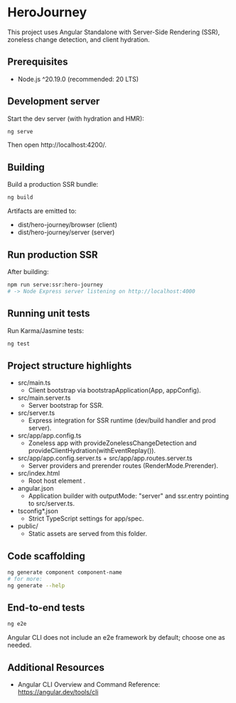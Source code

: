 # HeroJourney

This project uses Angular Standalone with Server-Side Rendering (SSR), zoneless change detection, and client hydration.

## Prerequisites
- Node.js ^20.19.0 (recommended: 20 LTS)

## Development server
Start the dev server (with hydration and HMR):
```bash
ng serve
```
Then open http://localhost:4200/.

## Building
Build a production SSR bundle:
```bash
ng build
```
Artifacts are emitted to:
- dist/hero-journey/browser (client)
- dist/hero-journey/server (server)

## Run production SSR
After building:
```bash
npm run serve:ssr:hero-journey
# -> Node Express server listening on http://localhost:4000
```

## Running unit tests
Run Karma/Jasmine tests:
```bash
ng test
```

## Project structure highlights
- src/main.ts
  - Client bootstrap via bootstrapApplication(App, appConfig).
- src/main.server.ts
  - Server bootstrap for SSR.
- src/server.ts
  - Express integration for SSR runtime (dev/build handler and prod server).
- src/app/app.config.ts
  - Zoneless app with provideZonelessChangeDetection and provideClientHydration(withEventReplay()).
- src/app/app.config.server.ts + src/app/app.routes.server.ts
  - Server providers and prerender routes (RenderMode.Prerender).
- src/index.html
  - Root host element <app-root>.
- angular.json
  - Application builder with outputMode: "server" and ssr.entry pointing to src/server.ts.
- tsconfig*.json
  - Strict TypeScript settings for app/spec.
- public/
  - Static assets are served from this folder.

## Code scaffolding
```bash
ng generate component component-name
# for more:
ng generate --help
```

## End-to-end tests
```bash
ng e2e
```
Angular CLI does not include an e2e framework by default; choose one as needed.

## Additional Resources
- Angular CLI Overview and Command Reference: https://angular.dev/tools/cli
